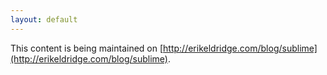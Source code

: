```yaml
---
layout: default
---
```


This content is being maintained on [http://erikeldridge.com/blog/sublime](http://erikeldridge.com/blog/sublime).
